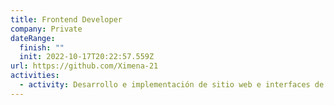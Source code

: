 ```yaml
---
title: Frontend Developer
company: Private
dateRange:
  finish: ""
  init: 2022-10-17T20:22:57.559Z
url: https://github.com/Ximena-21
activities:
  - activity: Desarrollo e implementación de sitio web e interfaces de usuarios.
---
```

